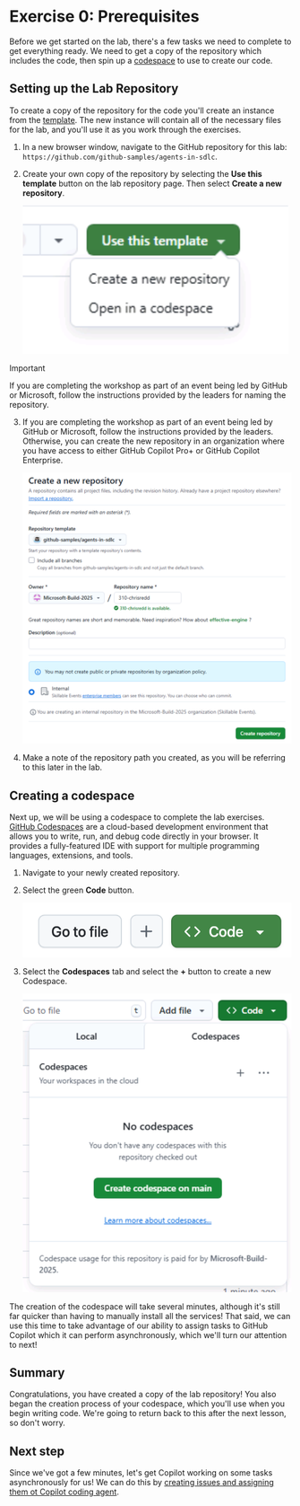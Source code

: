 # Exercise 0: Prerequisites

Before we get started on the lab, there's a few tasks we need to complete to get everything ready. We need to get a copy of the repository which includes the code, then spin up a [codespace](https://github.com/features/codespaces) to use to create our code.

## Setting up the Lab Repository

To create a copy of the repository for the code you'll create an instance from the [template](https://docs.github.com/en/repositories/creating-and-managing-repositories/creating-a-template-repository). The new instance will contain all of the necessary files for the lab, and you'll use it as you work through the exercises. 

1. In a new browser window, navigate to the GitHub repository for this lab: `https://github.com/github-samples/agents-in-sdlc`.
2. Create your own copy of the repository by selecting the **Use this template** button on the lab repository page. Then select **Create a new repository**.

    ![Use this template button](images/use-template.png)

> [!IMPORTANT]
> If you are completing the workshop as part of an event being led by GitHub or Microsoft, follow the instructions provided by the leaders for naming the repository.

3. If you are completing the workshop as part of an event being led by GitHub or Microsoft, follow the instructions provided by the leaders. Otherwise, you can create the new repository in an organization where you have access to either GitHub Copilot Pro+ or GitHub Copilot Enterprise.

    ![Input the repository template settings](images/repository-template-settings.png)

4. Make a note of the repository path you created, as you will be referring to this later in the lab.

## Creating a codespace

Next up, we will be using a codespace to complete the lab exercises. [GitHub Codespaces](https://github.com/features/codespaces) are a cloud-based development environment that allows you to write, run, and debug code directly in your browser. It provides a fully-featured IDE with support for multiple programming languages, extensions, and tools.

1. Navigate to your newly created repository.
2. Select the green **Code** button.

    ![Select the Code button](images/code-button.png)

3. Select the **Codespaces** tab and select the **+** button to create a new Codespace.

    ![Create a new codespace](images/create-codespace.png)

The creation of the codespace will take several minutes, although it's still far quicker than having to manually install all the services! That said, we can use this time to take advantage of our ability to assign tasks to GitHub Copilot which it can perform asynchronously, which we'll turn our attention to next!

## Summary

Congratulations, you have created a copy of the lab repository! You also began the creation process of your codespace, which you'll use when you begin writing code. We're going to return back to this after the next lesson, so don't worry.

## Next step

Since we've got a few minutes, let's get Copilot working on some tasks asynchronously for us! We can do this by [creating issues and assigning them ot Copilot coding agent](./1-copilot-coding-agent.md).
